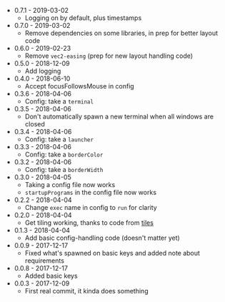 * 0.7.1 - 2019-03-02
  * Logging on by default, plus timestamps
* 0.7.0 - 2019-03-02
  * Remove dependencies on some libraries, in prep for better layout code
* 0.6.0 - 2019-02-23
  * Remove `vec2-easing` (prep for new layout handling code)
* 0.5.0 - 2018-12-09
  * Add logging
* 0.4.0 - 2018-06-10
  * Accept focusFollowsMouse in config
* 0.3.6 - 2018-04-06
  * Config: take a `terminal`
* 0.3.5 - 2018-04-06
  * Don't automatically spawn a new terminal when all windows are closed
* 0.3.4 - 2018-04-06
  * Config: take a `launcher`
* 0.3.3 - 2018-04-06
  * Config: take a `borderColor`
* 0.3.2 - 2018-04-06
  * Config: take a `borderWidth`
* 0.3.0 - 2018-04-05
  * Taking a config file now works
  * `startupPrograms` in the config file now works
* 0.2.2 - 2018-04-04
  * Change `exec` name in config to `run` for clarity
* 0.2.0 - 2018-04-04
  * Get tiling working, thanks to code from [tiles](https://github.com/dominictarr/tiles)
* 0.1.3 - 2018-04-04
  * Add basic config-handling code (doesn't matter yet)
* 0.0.9 - 2017-12-17
  * Fixed what's spawned on basic keys and added note about requirements
* 0.0.8 - 2017-12-17
  * Added basic keys
* 0.0.3 - 2017-12-09
  * First real commit, it kinda does something
